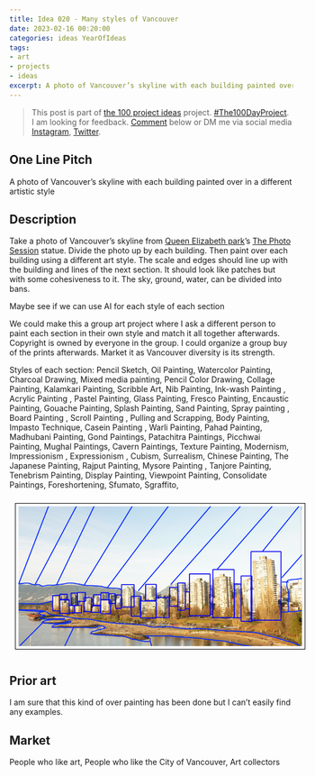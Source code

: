 ```yaml
---
title: Idea 020 - Many styles of Vancouver
date: 2023-02-16 00:20:00
categories: ideas YearOfIdeas
tags: 
- art
- projects
- ideas
excerpt: A photo of Vancouver’s skyline with each building painted over in a different artistic style
---
```


> This post is part of [the 100 project ideas](/projects/2023-100-ideas/) project. [#The100DayProject](https://www.the100dayproject.org/). I am looking for feedback. <a href='#utterances-comments'>Comment</a> below or DM me via social media <a href="https://instagram.com/funvill" rel="nofollow noopener noreferrer"><i class="fab fa-fw fa-instagram" aria-hidden="true"></i><span class="label">Instagram</span></a>, <a href="https://twitter.com/funvill" rel="nofollow noopener noreferrer"><i class="fab fa-fw fa-twitter" aria-hidden="true"></i><span class="label">Twitter</span></a>.

## One Line Pitch

A photo of Vancouver’s skyline with each building painted over in a different artistic style

## Description

Take a photo of Vancouver’s skyline from [Queen Elizabeth park](https://vancouver.ca/parks-recreation-culture/queen-elizabeth-park.aspx)’s [The Photo Session](https://goo.gl/maps/twhBHQwfUqNC2FCFA) statue. Divide the photo up by each building. Then paint over each building using a different art style. The scale and edges should line up with the building and lines of the next section. It should look like patches but with some cohesiveness to it. The sky, ground, water, can be divided into bans.

Maybe see if we can use AI for each style of each section

We could make this a group art project where I ask a different person to paint each section in their own style and match it all together afterwards. Copyright is owned by everyone in the group. I could organize a group buy of the prints afterwards. Market it as Vancouver diversity is its strength.

Styles of each section: Pencil Sketch, Oil Painting, Watercolor Painting, Charcoal Drawing, Mixed media painting, Pencil Color Drawing, Collage Painting, Kalamkari Painting, Scribble Art, Nib Painting, Ink-wash Painting , Acrylic Painting , Pastel Painting, Glass Painting, Fresco Painting, Encaustic Painting, Gouache Painting, Splash Painting, Sand Painting, Spray painting  , Board Painting , Scroll Painting , Pulling and Scrapping, Body Painting, Impasto Technique, Casein Painting , Warli Painting, Pahad Painting, Madhubani Painting, Gond Paintings, Patachitra Paintings, Picchwai Painting, Mughal Paintings, Cavern Paintings, Texture Painting, Modernism, Impressionism , Expressionism , Cubism, Surrealism, Chinese Painting, The Japanese Painting, Rajput Painting, Mysore Painting , Tanjore Painting, Tenebrism Painting, Display Painting, Viewpoint Painting, Consolidate Paintings, Foreshortening, Sfumato, Sgraffito,

<img src="/public/uploads/2023/vancouver-skyline-paintover.png " alt="Screaming" style="margin: 10px; border: 1px solid black; padding: 5px"/>

## Prior art

I am sure that this kind of over painting has been done but I can’t easily find any examples.

## Market

People who like art, People who like the City of Vancouver, Art collectors
